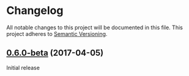 # Changelog

All notable changes to this project will be documented in this file.
This project adheres to [Semantic Versioning](http://semver.org/).

## [0.6.0-beta](https://github.com/contentful/contentful-laravel/tree/0.6.0-beta) (2017-04-05)

Initial release
